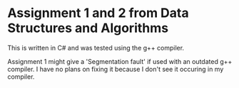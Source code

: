 # Assignment 1 and 2 from Data Structures and Algorithms
This is written in C# and was tested using the g++ compiler.

Assignment 1 might give a 'Segmentation fault' if used with an outdated g++ compiler.
I have no plans on fixing it because I don't see it occuring in my compiler.
